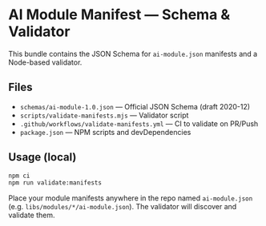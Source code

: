 # AI Module Manifest — Schema & Validator

This bundle contains the JSON Schema for `ai-module.json` manifests and a Node-based validator.

## Files
- `schemas/ai-module-1.0.json` — Official JSON Schema (draft 2020-12)
- `scripts/validate-manifests.mjs` — Validator script
- `.github/workflows/validate-manifests.yml` — CI to validate on PR/Push
- `package.json` — NPM scripts and devDependencies

## Usage (local)
```bash
npm ci
npm run validate:manifests
```

Place your module manifests anywhere in the repo named `ai-module.json` (e.g. `libs/modules/*/ai-module.json`). The validator will discover and validate them.
